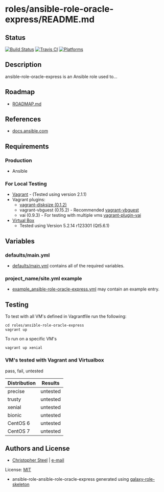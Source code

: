 # roles/ansible-role-oracle-express/README.md

## Status

[![Build Status](https://travis-ci.org/cjsteel/ansible-role-oracle-express.svg?branch=master)](https://travis-ci.org/cjsteel/ansible-role-oracle-express)
[![Travis CI](http://img.shields.io/travis/csteel/ansible-role-oracle-express/default.svg?style=flat)](http://travis-ci.org/csteel/ansible-role-oracle-express/default)
[![Platforms](http://img.shields.io/badge/platforms-debian%20/%20ubuntu-lightgrey.svg?style=flat)](#)

## Description

ansible-role-oracle-express is an Ansible role used to...

## Roadmap

* [ROADMAP.md](ROADMAP.md)

## References

* [docs.ansible.com](https://docs.ansible.com/)

## Requirements

### Production

* Ansible

### For Local Testing

* [Vagrant](https://www.vagrantup.com/) - (Tested using version 2.1.1)
* Vagrant plugins:
  * [vagrant-disksize (0.1.2)](https://github.com/sprotheroe/vagrant-disksize)
  * vagrant-vbguest (0.15.2) - Recommended [vagrant-vbguest](https://github.com/cjsteel/vagrant-vbguest)
  * vai (0.9.3) - For testing with multiple vms [vagrant-plugin-vai](https://github.com/cjsteel/vagrant-plugin-vai) 
* [Virtual Box](https://www.virtualbox.org/)
  * Tested using Version 5.2.14 r123301 (Qt5.6.1) 

## Variables

### defaults/main.yml

* [defaults/main.yml](defaults/main.yml) contains all of the required variables.

### project_name/site.yml example

* [example_ansible-role-oracle-express.yml](files/example_site.yml) may contain an example entry.

## Testing

To test with all VM's defined in Vagrantfile run the following:

```shell
cd roles/ansible-role-oracle-express
vagrant up
```

To run on a specific VM's
```shell
vagrant up xenial
```

### VM's tested with Vagrant and Virtualbox

pass, fail, untested

| Distribution | Results  |
| ------------ | -------- |
| precise      | untested |
| trusty       | untested |
| xenial       | untested |
| bionic       | untested |
| CentOS 6     | untested |
| CentOS 7     | untested |

## Authors and License

- [Christopher Steel](http://mcin-cnim.ca/) | [e-mail](mailto:christopher.steel@mcgill.ca)

License: [MIT](https://tldrlegal.com/license/mit-license)


* ansible-role-ansible-role-oracle-express generated using [galaxy-role-skeleton](https://github.com/cjsteel/galaxy-role-skeleton)
